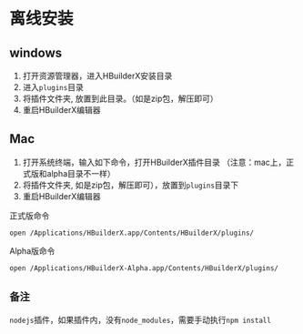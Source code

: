 # 离线安装

## windows

1. 打开资源管理器，进入HBuilderX安装目录
2. 进入`plugins`目录
3. 将插件文件夹, 放置到此目录。（如是zip包，解压即可）
4. 重启HBuilderX编辑器

## Mac

1. 打开系统终端，输入如下命令，打开HBuilderX插件目录 （注意：mac上，正式版和alpha目录不一样）
2. 将插件文件夹, 如是zip包，解压即可），放置到`plugins`目录下
3. 重启HBuilderX编辑器

正式版命令
```shell
open /Applications/HBuilderX.app/Contents/HBuilderX/plugins/
```

Alpha版命令
```shell
open /Applications/HBuilderX-Alpha.app/Contents/HBuilderX/plugins/
```

## `备注`

`nodejs`插件，如果插件内，没有`node_modules`，需要手动执行`npm install`